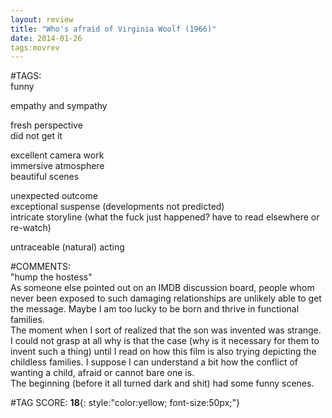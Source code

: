```yaml
---  
layout: review  
title: "Who's afraid of Virginia Woolf (1966)"  
date: 2014-01-26  
tags:movrev  
---  
```

  
#TAGS:  
funny  
  
empathy and sympathy  
  
fresh perspective  
did not get it  
  
excellent camera work  
immersive atmosphere  
beautiful scenes  
  
unexpected outcome  
exceptional suspense (developments not predicted)  
intricate storyline (what the fuck just happened? have to read elsewhere or re-watch)  
  
untraceable (natural) acting  
  
#COMMENTS:  
"hump the hostess"  
As someone else pointed out on an IMDB discussion board, people whom never been exposed to such damaging relationships are unlikely able to get the message. Maybe I am too lucky to be born and thrive in functional families.  
The moment when I sort of realized that the son was invented was strange. I could not grasp at all why is that the case (why is it necessary for them to invent such a thing) until I read on how this film is also trying depicting the childless families. I suppose I can understand a bit how the conflict of wanting a child, afraid or cannot bare one is.  
The beginning (before it all turned dark and shit) had some funny scenes.  
  
  
  
  
  
#TAG SCORE: **18**{: style:"color:yellow; font-size:50px;"}  
